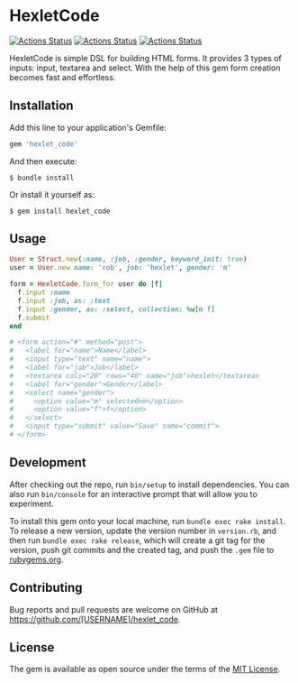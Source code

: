 # HexletCode
[![Actions Status](https://github.com/PIechik/rails-project-lvl1/actions/workflows/hexlet-check.yml/badge.svg)](https://github.com/PIechik/rails-project-lvl1/actions)
[![Actions Status](https://github.com/PIechik/rails-project-lvl1/actions/workflows/main.yml/badge.svg)](https://github.com/PIechik/rails-project-lvl1/actions)
[![Actions Status](https://github.com/PIechik/rails-project-lvl1/actions/workflows/linter.yml/badge.svg)](https://github.com/PIechik/rails-project-lvl1/actions)

HexletCode is simple DSL for building HTML forms. It provides 3 types of inputs: input, textarea and select. With the help of this gem form creation becomes fast and effortless.

## Installation

Add this line to your application's Gemfile:

```ruby
gem 'hexlet_code'
```

And then execute:

    $ bundle install

Or install it yourself as:

    $ gem install hexlet_code

## Usage

```ruby
User = Struct.new(:name, :job, :gender, keyword_init: true)
user = User.new name: 'rob', job: 'hexlet', gender: 'm'

form = HexletCode.form_for user do |f|
  f.input :name
  f.input :job, as: :text
  f.input :gender, as: :select, collection: %w[m f]
  f.submit
end

# <form action="#" method="post">
#   <label for="name">Name</label>
#   <input type="text" name="name">
#   <label for="job">Job</label>
#   <textarea cols="20" rows="40" name="job">hexlet</textarea>
#   <label for="gender">Gender</label>
#   <select name="gender">
#     <option value="m" selected>m</option>
#     <option value="f">f</option>
#   </select>
#   <input type="submit" value="Save" name="commit">
# </form>
```

## Development

After checking out the repo, run `bin/setup` to install dependencies. You can also run `bin/console` for an interactive prompt that will allow you to experiment.

To install this gem onto your local machine, run `bundle exec rake install`. To release a new version, update the version number in `version.rb`, and then run `bundle exec rake release`, which will create a git tag for the version, push git commits and the created tag, and push the `.gem` file to [rubygems.org](https://rubygems.org).

## Contributing

Bug reports and pull requests are welcome on GitHub at https://github.com/[USERNAME]/hexlet_code.

## License

The gem is available as open source under the terms of the [MIT License](https://opensource.org/licenses/MIT).
